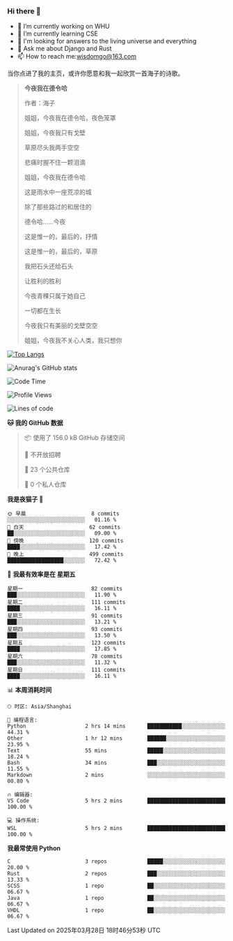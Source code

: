 ### Hi there 👋



- 🔭 I’m currently working on WHU
- 🌱 I’m currently learning CSE
- 🤔 I'm looking for answers to the living universe and everything
- 💬 Ask me about Django and Rust
- 📫 How to reach me:wisdomgo@163.com

当你点进了我的主页，或许你愿意和我一起欣赏一首海子的诗歌。

>**今夜我在德令哈**
>
>作者：海子
>
>姐姐，今夜我在德令哈，夜色笼罩
>
>姐姐，今夜我只有戈壁
>
>草原尽头我两手空空
>
>悲痛时握不住一颗泪滴
>
>姐姐，今夜我在德令哈
>
>这是雨水中一座荒凉的城
>
>除了那些路过的和居住的
>
>德令哈......今夜
>
>这是惟一的，最后的，抒情
>
>这是惟一的，最后的，草原
>
>我把石头还给石头
>
>让胜利的胜利
>
>今夜青稞只属于她自己
>
>一切都在生长
>
>今夜我只有美丽的戈壁空空
>
>姐姐，今夜我不关心人类，我只想你



[![Top Langs](https://github-readme-stats.vercel.app/api/top-langs/?username=wisdomgo&theme=onedark)](https://github.com/anuraghazra/github-readme-stats)

![Anurag's GitHub stats](https://github-readme-stats.vercel.app/api?username=wisdomgo&hide=contribs,stars&theme=synthwave)

<!--START_SECTION:waka-->
![Code Time](http://img.shields.io/badge/Code%20Time-456%20hrs%208%20mins-blue)

![Profile Views](http://img.shields.io/badge/%E4%B8%AA%E4%BA%BA%E8%B5%84%E6%96%99%E8%A7%82%E7%9C%8B%E6%AC%A1%E6%95%B0-0-blue)

![Lines of code](https://img.shields.io/badge/%E4%BB%8E%E3%80%8CHello%20World%E3%80%8D%E8%B5%B7%E6%88%91%E5%B7%B2%E7%BB%8F%E5%86%99%E4%BA%86-639.5%20thousand%20%E8%A1%8C%E4%BB%A3%E7%A0%81-blue)

**🐱 我的 GitHub 数据** 

> 📦  使用了 156.0 kB GitHub 存储空间 
 > 
> 🚫 不开放招聘
 > 
> 📜 23 个公共仓库 
 > 
> 🔑 0 个私人仓库 
 > 
**我是夜猫子 🦉** 

```text
🌞 早晨                     8 commits           ░░░░░░░░░░░░░░░░░░░░░░░░░   01.16 % 
🌆 白天                     62 commits          ██░░░░░░░░░░░░░░░░░░░░░░░   09.00 % 
🌃 傍晚                     120 commits         ████░░░░░░░░░░░░░░░░░░░░░   17.42 % 
🌙 晚上                     499 commits         ██████████████████░░░░░░░   72.42 % 
```
📅 **我最有效率是在 星期五** 

```text
星期一                      82 commits          ███░░░░░░░░░░░░░░░░░░░░░░   11.90 % 
星期二                      111 commits         ████░░░░░░░░░░░░░░░░░░░░░   16.11 % 
星期三                      91 commits          ███░░░░░░░░░░░░░░░░░░░░░░   13.21 % 
星期四                      93 commits          ███░░░░░░░░░░░░░░░░░░░░░░   13.50 % 
星期五                      123 commits         ████░░░░░░░░░░░░░░░░░░░░░   17.85 % 
星期六                      78 commits          ███░░░░░░░░░░░░░░░░░░░░░░   11.32 % 
星期日                      111 commits         ████░░░░░░░░░░░░░░░░░░░░░   16.11 % 
```


📊 **本周消耗时间** 

```text
🕑︎ 时区: Asia/Shanghai

💬 编程语言: 
Python                   2 hrs 14 mins       ███████████░░░░░░░░░░░░░░   44.31 % 
Other                    1 hr 12 mins        ██████░░░░░░░░░░░░░░░░░░░   23.95 % 
Text                     55 mins             █████░░░░░░░░░░░░░░░░░░░░   18.24 % 
Bash                     34 mins             ███░░░░░░░░░░░░░░░░░░░░░░   11.55 % 
Markdown                 2 mins              ░░░░░░░░░░░░░░░░░░░░░░░░░   00.80 % 

🔥 编辑器: 
VS Code                  5 hrs 2 mins        █████████████████████████   100.00 % 

💻 操作系统: 
WSL                      5 hrs 2 mins        █████████████████████████   100.00 % 
```

**我最常使用 Python** 

```text
C                        3 repos             █████░░░░░░░░░░░░░░░░░░░░   20.00 % 
Rust                     2 repos             ███░░░░░░░░░░░░░░░░░░░░░░   13.33 % 
SCSS                     1 repo              ██░░░░░░░░░░░░░░░░░░░░░░░   06.67 % 
Java                     1 repo              ██░░░░░░░░░░░░░░░░░░░░░░░   06.67 % 
VHDL                     1 repo              ██░░░░░░░░░░░░░░░░░░░░░░░   06.67 % 
```




 Last Updated on 2025年03月28日 18时46分53秒 UTC
<!--END_SECTION:waka-->

